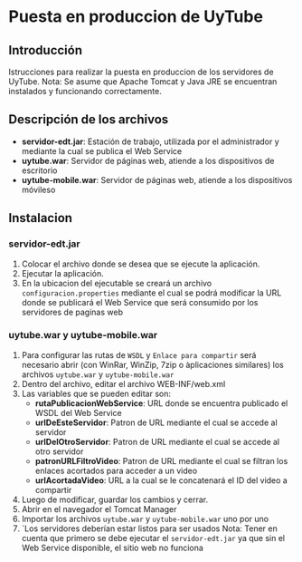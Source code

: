 # Puesta en produccion de UyTube

## Introducción
Istrucciones para realizar la puesta en produccion de los servidores de UyTube.
Nota: Se asume que Apache Tomcat y Java JRE se encuentran instalados y funcionando correctamente.

## Descripción de los archivos
- **servidor-edt.jar**: Estación de trabajo, utilizada por el administrador y mediante la cual se publica el Web Service
- **uytube.war**: Servidor de páginas web, atiende a los dispositivos de escritorio
- **uytube-mobile.war**: Servidor de páginas web, atiende a los dispositivos móvileso

## Instalacion
### servidor-edt.jar
1. Colocar el archivo donde se desea que se ejecute la aplicación.
2. Ejecutar la aplicación.
3. En la ubicacion del ejecutable se creará un archivo `configuracion.properties` mediante el cual se podrá modificar la URL donde se publicará el Web Service que será consumido por los servidores de paginas web

### uytube.war y uytube-mobile.war
1. Para configurar las rutas de `WSDL` y `Enlace para compartir` será necesario abrir (con WinRar, WinZip, 7zip o àplicaciones similares) los archivos `uytube.war` y `uytube-mobile.war`
2. Dentro del archivo, editar el archivo WEB-INF/web.xml
3. Las variables que se pueden editar son:
	- **rutaPublicacionWebService**: URL donde se encuentra publicado el WSDL del Web Service
	- **urlDeEsteServidor**: Patron  de URL mediante el cual se accede al servidor
	- **urlDelOtroServidor**: Patron  de URL mediante el cual se accede al otro servidor
	- **patronURLFiltroVideo**: Patron  de URL mediante el cual se filtran los enlaces acortados para acceder a un video
	- **urlAcortadaVideo**: URL a la cual se le concatenará el ID del video a compartir
4. Luego de modificar, guardar los cambios y cerrar.
5. Abrir en el navegador el Tomcat Manager
6. Importar los archivos `uytube.war` y `uytube-mobile.war` uno por uno
7. ´Los servidores deberían estar listos para ser usados
Nota: Tener en cuenta que primero se debe ejecutar el `servidor-edt.jar` ya que sin el Web Service disponible, el sitio web no funciona
